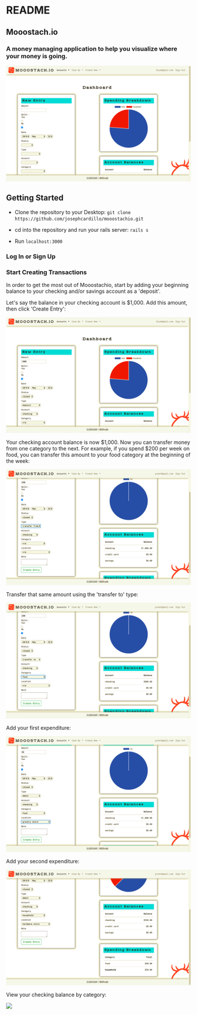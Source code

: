# README

## Mooostach.io
### A money managing application to help you visualize where your money is going.

![](dashboard-screenshot.png)

## Getting Started

* Clone the repository to your Desktop:
`git clone https://github.com/josephcardillo/mooostachio.git`

* cd into the repository and run your rails server:
`rails s`

* Run `localhost:3000`

### Log In or Sign Up

### Start Creating Transactions

In order to get the most out of Mooostachio, start by adding your beginning balance to your checking and/or savings account as a 'deposit'.

Let's say the balance in your checking account is $1,000. Add this amount, then click 'Create Entry':

![](first-entry.png)

Your checking account balance is now $1,000. Now you can transfer money from one category to the next. For example, if you spend $200 per week on food, you can transfer this amount to your food category at the beginning of the week:

![](transfer-from.png)

Transfer that same amount using the 'transfer to' type:

![](transfer-to.png)

Add your first expenditure:

![](first-debit-entry.png)

Add your second expenditure:

![](after-second-entry.png)

View your checking balance by category: 

![](cheking-balance.png)
